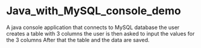# Java_with_MySQL_console_demo
A java console application that connects to MySQL database
the user creates a table with 3 columns
the user is then asked to input the values for the 3 columns
After that the table and the data are saved.

